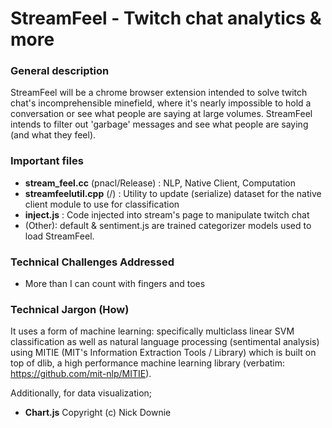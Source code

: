 # StreamFeel - Twitch chat analytics &amp; more

### General description

StreamFeel will be a chrome browser extension intended to solve twitch chat's incomprehensible minefield, where it's nearly impossible to hold a conversation or see what people are saying at large volumes. StreamFeel intends to filter out 'garbage' messages and see what people are saying (and what they feel).

### Important files
* **stream_feel.cc** (pnacl/Release)
: NLP, Native Client, Computation
* **streamfeelutil.cpp** (/) 
: Utility to update (serialize) dataset for
the native client module to use for classification
* **inject.js** 
: Code injected into stream's page to manipulate twitch chat
* (Other): default & sentiment.js are trained categorizer models used to load StreamFeel.

### Technical Challenges Addressed
* More than I can count with fingers and toes

### Technical Jargon (How)

It uses a form of machine learning: specifically multiclass linear SVM classification as well as natural language processing (sentimental analysis) using MITIE (MIT's Information Extraction Tools / Library) which is built on top of dlib, a high performance machine learning library (verbatim: https://github.com/mit-nlp/MITIE). 

Additionally, for data visualization;
* **Chart.js** Copyright (c) Nick Downie




